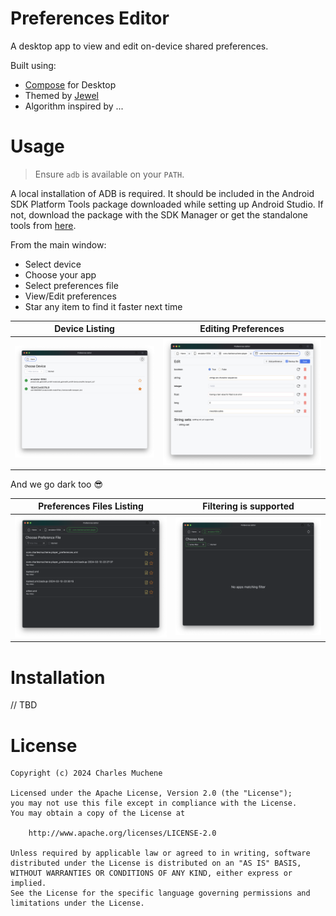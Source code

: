 # Preferences Editor
A desktop app to view and edit on-device shared preferences.

Built using:
* [Compose](https://github.com/JetBrains/compose-multiplatform) for Desktop
* Themed by [Jewel](https://github.com/JetBrains/jewel)
* Algorithm inspired by ...

# Usage
> Ensure `adb` is available on your `PATH`.

A local installation of ADB is required. It should be included in the Android SDK Platform Tools package downloaded while setting up Android Studio.
If not, download the package with the SDK Manager or get the standalone tools from [here](https://developer.android.com/studio/releases/platform-tools).

From the main window:
* Select device
* Choose your app
* Select preferences file
* View/Edit preferences
* Star any item to find it faster next time

| Device Listing                                | Editing Preferences                        |
|-----------------------------------------------|--------------------------------------------|
| ![image](./images/01-pref-editor-devices.png) | ![image](./images/04-pref-editor-edit.png) |

And we go dark too 😎

| Preferences Files Listing                   | Filtering is supported                         |
|---------------------------------------------|------------------------------------------------|
| ![image](./images/03-pref-editor-files.png) | ![image](./images/02-pref-editor-filtered.png) |

# Installation

// TBD

# License

    Copyright (c) 2024 Charles Muchene
    
    Licensed under the Apache License, Version 2.0 (the "License");
    you may not use this file except in compliance with the License.
    You may obtain a copy of the License at
    
        http://www.apache.org/licenses/LICENSE-2.0
    
    Unless required by applicable law or agreed to in writing, software
    distributed under the License is distributed on an "AS IS" BASIS,
    WITHOUT WARRANTIES OR CONDITIONS OF ANY KIND, either express or implied.
    See the License for the specific language governing permissions and
    limitations under the License.

